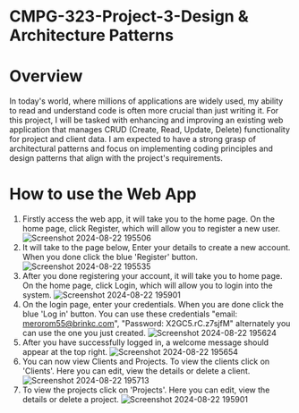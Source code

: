 # CMPG-323-Project-3-Design & Architecture Patterns  
# Overview
In today's world, where millions of applications are widely used, my ability to read and understand code is often more crucial than just writing it. For this project, I will be tasked with enhancing and improving an existing web application that manages CRUD (Create, Read, Update, Delete) functionality for project and client data. I am expected to have a strong grasp of architectural patterns and focus on implementing coding principles and design patterns that align with the project's requirements.  

# How to use the Web App  
1. Firstly access the web app, it will take you to the home page. On the home page, click Register, which will allow you to register a new user.
   ![Screenshot 2024-08-22 195506](https://github.com/user-attachments/assets/4c7233d7-6630-42bd-853f-7afd4f532d68)  
2. It will take to the page below, Enter your details to create a new account. When you done click the blue 'Register' button.
![Screenshot 2024-08-22 195535](https://github.com/user-attachments/assets/d39028ae-238e-46ad-8094-677cc765556d)
3. After you done registering your account, it will take you to  home page. On the home page, click Login, which will allow you to login into the system.
![Screenshot 2024-08-22 195901](https://github.com/user-attachments/assets/5c93d81a-087c-41a6-9ee8-b48f71ec1f40)
4. On the login page, enter your credentials. When you are done click the blue 'Log in' button. You can use these credentials "email: merorom55@brinkc.com", "Password: X2GC5.rC.z7sjfM" alternately you can use the one you just created.
![Screenshot 2024-08-22 195624](https://github.com/user-attachments/assets/ffcd59dc-0e70-4379-bef5-f83015a70217)
5. After you have successfully logged in, a welcome message should appear at the top right.
![Screenshot 2024-08-22 195654](https://github.com/user-attachments/assets/ba79ea8f-0e06-4b75-881c-58804d4b7dae)
6. You can now view Clients and Projects. To view the clients click on 'Clients'. Here you can edit, view the details or delete a client.
![Screenshot 2024-08-22 195713](https://github.com/user-attachments/assets/3ea76f96-8e63-4c8b-9548-6f95461e4524)
7. To view the projects click on 'Projects'. Here you can edit, view the details or delete a project.
![Screenshot 2024-08-22 195901](https://github.com/user-attachments/assets/d564f9c2-c448-474c-9ff5-dffb92f71ead)









